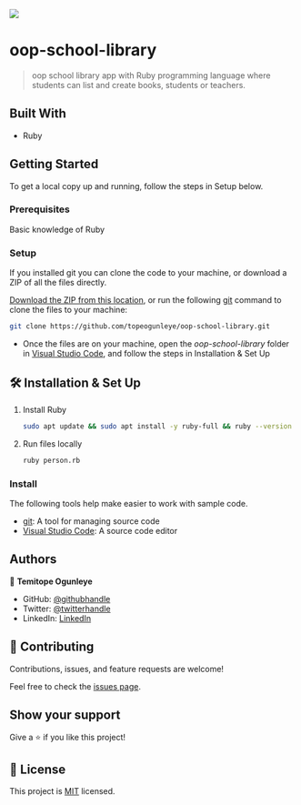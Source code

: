 ![](https://img.shields.io/badge/Microverse-blueviolet)

# oop-school-library
> oop school library app with Ruby programming language where students can list and create books, students or teachers.

## Built With

- Ruby

## Getting Started
To get a local copy up and running, follow the steps in Setup below.

### Prerequisites
Basic knowledge of Ruby

### Setup
If you installed git you can clone the code to your machine, or download a ZIP of all the files directly.

[Download the ZIP from this location](https://github.com/topeogunleye/oop-school-library/archive/refs/heads/main.zip), or run the following [git](https://git-scm.com/downloads) command to clone the files to your machine:

```bash
git clone https://github.com/topeogunleye/oop-school-library.git
```

- Once the files are on your machine, open the _oop-school-library_ folder in [Visual Studio Code](https://code.visualstudio.com/), and follow the steps in Installation & Set Up

## 🛠 Installation & Set Up

1. Install Ruby

   ```sh
   sudo apt update && sudo apt install -y ruby-full && ruby --version
   ```

2. Run files locally

   ```sh
   ruby person.rb
   ```
### Install

The following tools help make easier to work with sample code.

- [git](https://git-scm.com/downloads): A tool for managing source code
- [Visual Studio Code](https://code.visualstudio.com/): A source code editor
## Authors

👤 **Temitope Ogunleye**

- GitHub: [@githubhandle](https://github.com/topeogunleye)
- Twitter: [@twitterhandle](https://twitter.com/topeogunleye21)
- LinkedIn: [LinkedIn](https://linkedin.com/in/ogunleye)
## 🤝 Contributing

Contributions, issues, and feature requests are welcome!

Feel free to check the [issues page](https://github.com/topeogunleye/oop-school-library/issues).

## Show your support

Give a ⭐️ if you like this project!


## 📝 License

This project is [MIT](./MIT.md) licensed.
